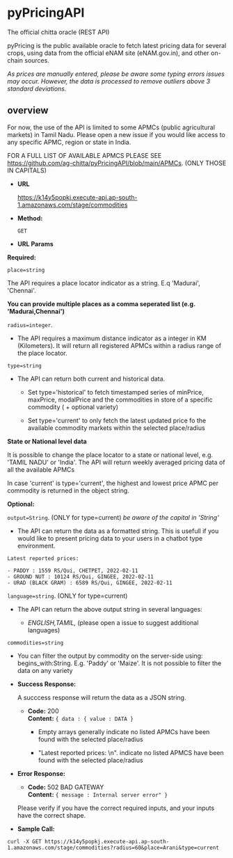 # pyPricingAPI

The official chitta oracle (REST API)

pyPricing is the public available oracle to fetch latest pricing data for several crops, using data from the official eNAM site (eNAM.gov.in), and other on-chain sources. 

_As prices are manually entered, please be aware some typing errors issues may occur. However, the data is processed to remove outliers above 3 standard deviations._


## overview

For now, the use of the API is limited to some APMCs (public agricultural markets) in Tamil Nadu. Please open a new issue if you would like access to any specific APMC, region or state in India.

FOR A FULL LIST OF AVAILABLE APMCS PLEASE SEE  https://github.com/ag-chitta/pyPricingAPI/blob/main/APMCs. (ONLY THOSE IN CAPITALS)

* **URL**

  https://k14y5popkj.execute-api.ap-south-1.amazonaws.com/stage/commodities

* **Method:**

  `GET`
  
*  **URL Params**

  **Required:**
 
   `place=string`
   
   The API requires a place locator indicator as a string. E.q 'Madurai', 'Chennai'. 
   
   **You can provide multiple places as a comma seperated list (e.g. 'Madurai,Chennai')**
 
   `radius=integer`.
   
   * The API requires a maximum distance indicator as a integer in KM (Kilometers). It will return all registered APMCs within a radius range of the place locator.
 
   `type=string`
   
   * The API can return both current and historical data. 
   
      * Set type='historical' to fetch timestamped series of minPrice, maxPrice, modalPrice and the commodities in store of a specific commodity ( + optional variety)
   
      * Set type='current' to only fetch the latest updated price fo the available commodity markets within the selected place/radius
  
   
   
   
   **State or National level data**
   
   It is possible to change the place locator to a state or national level, e.g. 'TAMIL NADU' or 'India'. The API will return weekly averaged pricing data of all    the available APMCs 
   
   In case 'current' is type='current', the highest and lowest price APMC per commodity is returned in the object string.
   
   
   
   
   **Optional:**
 
   `output=String`. (ONLY for type=current) _be aware of the capital in 'String'_
   
   * The API can return the data as a formatted string. This is usefull if you would like to present pricing data to your users in a chatbot type environment.

    Latest reported prices: 
 
    - PADDY : 1559 RS/Qui, CHETPET, 2022-02-11
    - GROUND NUT : 10124 RS/Qui, GINGEE, 2022-02-11
    - URAD (BLACK GRAM) : 6589 RS/Qui, GINGEE, 2022-02-11
    
  
   `language=string`. (ONLY for type=current)
   
   * The API can return the above output string in several languages:
   
      * _ENGLISH,TAMIL,_ (please open a issue to suggest additional languages)
   
  
   `commodities=string`
   
   * You can filter the output by commodity on the server-side using: begins_with:String. E.g. 'Paddy' or 'Maize'. It is not possible to filter the data on any variety
   



* **Success Response:**
  
  A succcess response will return the data as a JSON string.
  * **Code:** 200 <br />
    **Content:** `{ data : { value : DATA }`
    
    * Empty arrays generally indicate no listed APMCs have been found with the selected place/radius
    
    * "Latest reported prices: \n". indicate no listed APMCS have been found with the selected place/radius
    



* **Error Response:**

  * **Code:** 502 BAD GATEWAY <br />
    **Content:** `{ message : Internal server error" }`
    
  Please verify if you have the correct required inputs, and your inputs have the correct shape.



* **Sample Call:**
```
curl -X GET https://k14y5popkj.execute-api.ap-south-1.amazonaws.com/stage/commodities?radius=60&place=Arani&type=current
```

